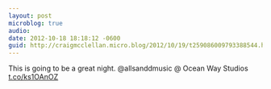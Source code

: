 ```yaml
---
layout: post
microblog: true
audio: 
date: 2012-10-18 18:18:12 -0600
guid: http://craigmcclellan.micro.blog/2012/10/19/t259086009793388544.html
---
```

This is going to be a great night. @allsanddmusic   @ Ocean Way Studios [t.co/ks1OAnOZ](http://t.co/ks1OAnOZ)
